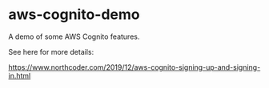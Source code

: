 # aws-cognito-demo
A demo of some AWS Cognito features.

See here for more details:

https://www.northcoder.com/2019/12/aws-cognito-signing-up-and-signing-in.html
